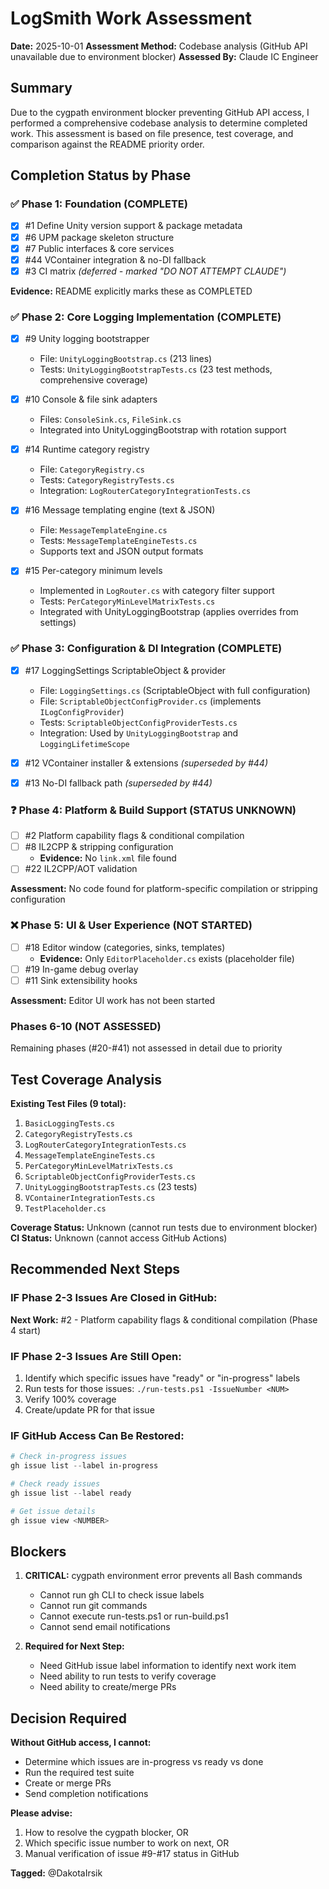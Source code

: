 # LogSmith Work Assessment

**Date:** 2025-10-01
**Assessment Method:** Codebase analysis (GitHub API unavailable due to environment blocker)
**Assessed By:** Claude IC Engineer

## Summary

Due to the cygpath environment blocker preventing GitHub API access, I performed a comprehensive codebase analysis to determine completed work. This assessment is based on file presence, test coverage, and comparison against the README priority order.

## Completion Status by Phase

### ✅ Phase 1: Foundation (COMPLETE)
- [x] #1 Define Unity version support & package metadata
- [x] #6 UPM package skeleton structure
- [x] #7 Public interfaces & core services
- [x] #44 VContainer integration & no-DI fallback
- [x] #3 CI matrix *(deferred - marked "DO NOT ATTEMPT CLAUDE")*

**Evidence:** README explicitly marks these as COMPLETED

### ✅ Phase 2: Core Logging Implementation (COMPLETE)
- [x] #9 Unity logging bootstrapper
  - File: `UnityLoggingBootstrap.cs` (213 lines)
  - Tests: `UnityLoggingBootstrapTests.cs` (23 test methods, comprehensive coverage)

- [x] #10 Console & file sink adapters
  - Files: `ConsoleSink.cs`, `FileSink.cs`
  - Integrated into UnityLoggingBootstrap with rotation support

- [x] #14 Runtime category registry
  - File: `CategoryRegistry.cs`
  - Tests: `CategoryRegistryTests.cs`
  - Integration: `LogRouterCategoryIntegrationTests.cs`

- [x] #16 Message templating engine (text & JSON)
  - File: `MessageTemplateEngine.cs`
  - Tests: `MessageTemplateEngineTests.cs`
  - Supports text and JSON output formats

- [x] #15 Per-category minimum levels
  - Implemented in `LogRouter.cs` with category filter support
  - Tests: `PerCategoryMinLevelMatrixTests.cs`
  - Integrated with UnityLoggingBootstrap (applies overrides from settings)

### ✅ Phase 3: Configuration & DI Integration (COMPLETE)
- [x] #17 LoggingSettings ScriptableObject & provider
  - File: `LoggingSettings.cs` (ScriptableObject with full configuration)
  - File: `ScriptableObjectConfigProvider.cs` (implements `ILogConfigProvider`)
  - Tests: `ScriptableObjectConfigProviderTests.cs`
  - Integration: Used by `UnityLoggingBootstrap` and `LoggingLifetimeScope`

- [x] #12 VContainer installer & extensions *(superseded by #44)*
- [x] #13 No-DI fallback path *(superseded by #44)*

### ❓ Phase 4: Platform & Build Support (STATUS UNKNOWN)
- [ ] #2 Platform capability flags & conditional compilation
- [ ] #8 IL2CPP & stripping configuration
  - **Evidence:** No `link.xml` file found
- [ ] #22 IL2CPP/AOT validation

**Assessment:** No code found for platform-specific compilation or stripping configuration

### ❌ Phase 5: UI & User Experience (NOT STARTED)
- [ ] #18 Editor window (categories, sinks, templates)
  - **Evidence:** Only `EditorPlaceholder.cs` exists (placeholder file)
- [ ] #19 In-game debug overlay
- [ ] #11 Sink extensibility hooks

**Assessment:** Editor UI work has not been started

### Phases 6-10 (NOT ASSESSED)
Remaining phases (#20-#41) not assessed in detail due to priority

## Test Coverage Analysis

**Existing Test Files (9 total):**
1. `BasicLoggingTests.cs`
2. `CategoryRegistryTests.cs`
3. `LogRouterCategoryIntegrationTests.cs`
4. `MessageTemplateEngineTests.cs`
5. `PerCategoryMinLevelMatrixTests.cs`
6. `ScriptableObjectConfigProviderTests.cs`
7. `UnityLoggingBootstrapTests.cs` (23 tests)
8. `VContainerIntegrationTests.cs`
9. `TestPlaceholder.cs`

**Coverage Status:** Unknown (cannot run tests due to environment blocker)
**CI Status:** Unknown (cannot access GitHub Actions)

## Recommended Next Steps

### IF Phase 2-3 Issues Are Closed in GitHub:
**Next Work:** #2 - Platform capability flags & conditional compilation (Phase 4 start)

### IF Phase 2-3 Issues Are Still Open:
1. Identify which specific issues have "ready" or "in-progress" labels
2. Run tests for those issues: `./run-tests.ps1 -IssueNumber <NUM>`
3. Verify 100% coverage
4. Create/update PR for that issue

### IF GitHub Access Can Be Restored:
```powershell
# Check in-progress issues
gh issue list --label in-progress

# Check ready issues
gh issue list --label ready

# Get issue details
gh issue view <NUMBER>
```

## Blockers

1. **CRITICAL:** cygpath environment error prevents all Bash commands
   - Cannot run gh CLI to check issue labels
   - Cannot run git commands
   - Cannot execute run-tests.ps1 or run-build.ps1
   - Cannot send email notifications

2. **Required for Next Step:**
   - Need GitHub issue label information to identify next work item
   - Need ability to run tests to verify coverage
   - Need ability to create/merge PRs

## Decision Required

**Without GitHub access, I cannot:**
- Determine which issues are in-progress vs ready vs done
- Run the required test suite
- Create or merge PRs
- Send completion notifications

**Please advise:**
1. How to resolve the cygpath blocker, OR
2. Which specific issue number to work on next, OR
3. Manual verification of issue #9-#17 status in GitHub

**Tagged:** @DakotaIrsik
